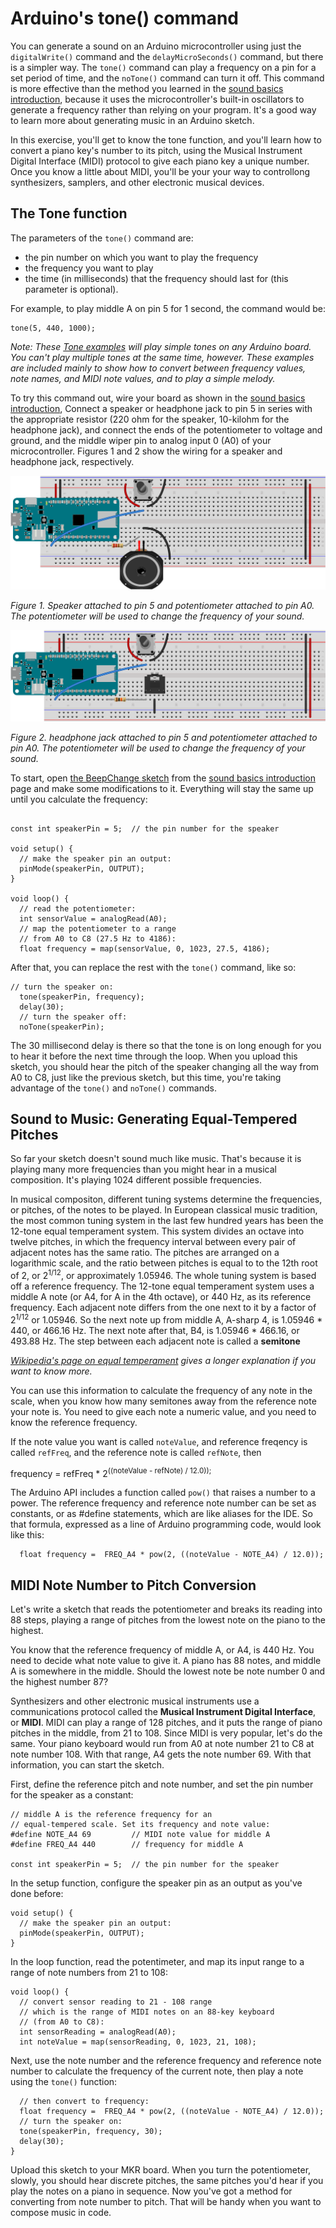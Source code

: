 # Arduino's tone() command

You can generate a sound on an Arduino microcontroller using just the ``digitalWrite()`` command and the ``delayMicroSeconds()`` command, but there is a simpler way. The ``tone()`` command can play a frequency on a pin for a set period of time, and the ``noTone()`` command can turn it off. This command is more effective than the method you learned in the [sound basics introduction](sound-basics.md), because it uses the microcontroller's built-in oscillators to generate a frequency rather than relying on your program. It's a good way to learn more about generating music in an Arduino sketch. 

In this exercise, you'll get to know the tone function, and you'll learn how to convert a piano key's number to its pitch, using the Musical Instrument Digital Interface (MIDI) protocol to give each piano key a unique number. Once you know a little about MIDI, you'll be your your way to controllong synthesizers, samplers, and other electronic musical devices.

## The Tone function

The parameters of the ``tone()`` command are:

* the pin number on which you want to play the frequency
* the frequency you want to play
* the time (in milliseconds) that the frequency should last for (this parameter is optional).

For example, to play middle A on pin 5 for 1 second, the command would be:

````
tone(5, 440, 1000);
````

*Note: These [Tone examples](https://github.com/tigoe/SoundExamples/tree/master/Tone_examples) will play simple tones on any Arduino board. You can't play multiple tones at the same time, however. These examples are included mainly to show how to convert between frequency values, note names, and MIDI note values, and to play a simple melody.*

To try this command out, wire your board as shown in the [sound basics introduction](sound-basics.md), Connect a speaker or headphone jack to pin 5 in series with the appropriate resistor (220 ohm for the speaker, 10-kilohm for the headphone jack), and connect the ends of the potentiometer to voltage and ground, and the middle wiper pin to analog input 0 (A0) of your microcontroller. Figures 1 and 2 show the wiring for a speaker and headphone jack, respectively.

![Figure 1. speaker attached to pin 5 and potentiometer attached to pin A0 of a MKR Zero](img/speaker_circuit_potentiometer_bb.png)

*Figure 1. Speaker attached to pin 5 and potentiometer attached to pin A0. The potentiometer will be used to change the frequency of your sound.*

![Figure 2. headphone jack attached to pin 5 and potentiometer attached to pin A0 of a MKR Zero](img/headphone_potentiometer_circuit_bb.png)

*Figure 2. headphone jack attached to pin 5 and potentiometer attached to pin A0. The potentiometer will be used to change the frequency of your sound.*

To start, open [the  BeepChange sketch](https://github.com/tigoe/SoundExamples/blob/master/Tone_examples/BeepChange/BeepChange.ino) from the [sound basics introduction](sound-basics.md) page and make some modifications to it. Everything will stay the same up until you calculate the frequency:

````

const int speakerPin = 5;  // the pin number for the speaker

void setup() {
  // make the speaker pin an output:
  pinMode(speakerPin, OUTPUT);
}

void loop() {
  // read the potentiometer:
  int sensorValue = analogRead(A0);
  // map the potentiometer to a range
  // from A0 to C8 (27.5 Hz to 4186):
  float frequency = map(sensorValue, 0, 1023, 27.5, 4186);
````
After that, you can replace the rest with the ``tone()`` command, like so:

````
// turn the speaker on:
  tone(speakerPin, frequency);
  delay(30);
  // turn the speaker off:
  noTone(speakerPin);
````

The 30 millisecond delay is there so that the tone is on long enough for you to hear it before the next time through the loop. When you upload this sketch, you should hear the pitch of the speaker changing all the way from A0 to C8, just like the previous sketch, but this time, you're taking advantage of the ``tone()`` and ``noTone()`` commands. 

## Sound to Music: Generating Equal-Tempered Pitches

So far your sketch doesn't sound much like music. That's because it is playing many more frequencies than you might hear in a musical composition. It's playing 1024 different possible frequencies. 

In musical compositon, different tuning systems determine the frequencies, or pitches, of the notes to be played. In European classical music tradition, the most common tuning system in the last few hundred years has been the 12-tone equal temperament system. This system divides an octave into twelve pitches, in which the frequency interval between every pair of adjacent notes has the same ratio.  The pitches are arranged on a logarithmic scale, and the ratio between pitches is equal to to the 12th root of 2, or 2<sup>1/12</sup>, or approximately 1.05946. The whole tuning system is based off a reference frequency. The 12-tone equal temperament system uses a middle A note (or A4, for A in the 4th octave), or 440 Hz, as its reference frequency. Each adjacent note differs from the one next to it by a factor of 2<sup>1/12</sup> or 1.05946. So the next note up from middle A, A-sharp 4, is 1.05946 * 440, or 466.16 Hz. The next note after that, B4, is 1.05946 * 466.16, or 493.88 Hz. The step between each adjacent note is called a **semitone**

*[Wikipedia's page on equal temperament](https://en.wikipedia.org/wiki/Equal_temperament) gives a longer explanation if you want to know more.*

You can use this information to calculate the frequency of any note in the scale, when you know how many semitones away from the reference note your note is. You need to give each note a numeric value, and you need to know the reference frequency.  

If the note value you want is called ``noteValue``, and reference freqency is called ``refFreq``, and the reference note is called ``refNote``, then 

frequency = refFreq * 2<sup>((noteValue - refNote) / 12.0))</su>;

The Arduino API includes a function called ``pow()`` that raises a number to a power. The reference frequency and reference note number can be set as constants, or as #define statements, which are like aliases for the IDE. So that formula, expressed as a line of Arduino programming code, would look like this:

````
  float frequency =  FREQ_A4 * pow(2, ((noteValue - NOTE_A4) / 12.0));
````
## MIDI Note Number to Pitch Conversion

Let's write a sketch that reads the potentiometer and breaks its reading into 88 steps, playing a range of pitches from the lowest note on the piano to the highest.

You know that the reference frequency of middle A, or A4, is 440 Hz. You need to decide what note value to give it. A piano has 88 notes, and middle A is somewhere in the middle. Should the lowest note be note number 0 and the highest number 87?  

Synthesizers and other electronic musical instruments use a communications protocol called the **Musical Instrument Digital Interface**, or  **MIDI**. MIDI can play a range of 128 pitches, and it puts the range of piano pitches in the middle, from 21 to 108. Since MIDI is very popular, let's do the same. Your piano keyboard would run from A0 at note number 21 to C8 at note number 108. With that range, A4 gets the note number 69. With that information, you can start the sketch. 

First, define the reference pitch and note number, and set the pin number for the speaker as a constant:

````
// middle A is the reference frequency for an 
// equal-tempered scale. Set its frequency and note value:
#define NOTE_A4 69         // MIDI note value for middle A
#define FREQ_A4 440        // frequency for middle A

const int speakerPin = 5;  // the pin number for the speaker
````

In the setup function, configure the speaker pin as an output as you've done before:

````
void setup() {
  // make the speaker pin an output:
  pinMode(speakerPin, OUTPUT);
}
````

In the loop function, read the potentimeter, and map its input range to a range of note numbers from 21 to 108:

````
void loop() {
  // convert sensor reading to 21 - 108 range
  // which is the range of MIDI notes on an 88-key keyboard
  // (from A0 to C8):
  int sensorReading = analogRead(A0);
  int noteValue = map(sensorReading, 0, 1023, 21, 108);
````

Next, use the note number and the reference frequency and reference note number to calculate the frequency of the current note, then play a note using the ``tone()`` function:

````
  // then convert to frequency:
  float frequency =  FREQ_A4 * pow(2, ((noteValue - NOTE_A4) / 12.0));
  // turn the speaker on:
  tone(speakerPin, frequency, 30);
  delay(30);
}
````

Upload this sketch to your MKR board. When you turn the potentiometer, slowly, you should hear discrete pitches, the same pitches you'd hear if you play the notes on a piano in sequence. Now you've got a method for converting from note number to pitch. That will be handy when you want to compose music in code. 